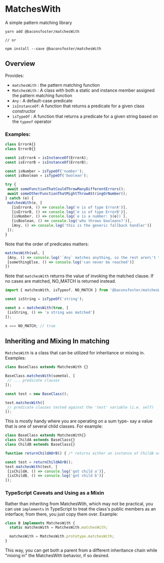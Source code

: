 # MatchesWith
A simple pattern matching library

```
yarn add @baconsfoster/matchesWith

// or

npm install --save @baconsfoster/matchesWith
```

## Overview

 Provides:

 * `matchesWith` : the pattern matching function
 * `MatchesWith` : A class with both a static and instance member assigned the pattern matching function
 * `Any`         : A default-case predicate
 * `isInstanceOf`: A function that returns a predicate for a given class constructor
 * `isTypeOf`    : A function that returns a predicate for a given string based on the `typeof` operator

 ### Examples:

 ```javascript
 class ErrorA{}
 class ErrorB{}

 const isErrorA = isInstanceOf(ErrorA);
 const isErrorB = isInstanceOf(ErrorB);

 const isNumber = isTypeOf('number');
 const isBoolean = isTypeOf('boolean');

try {
  await someFunctionThatCouldThrowManyDifferentErrors();
  await someOtherFunctionThatMightThrowAStringOrNumber();
} catch (e) {
  matchesWith(e, [
    [isErrorA, () => console.log('e is of type ErrorA')],
    [isErrorB, () => console.log('e is of type ErrorB')],
    [isNumber, () => console.log(`e is a number: ${e})`],
    [isBoolean, () => console.log('who throws booleans?')],
    [Any, () => console.log('this is the generic fallback handler')]
  ]);
}
 ```

 Note that the order of predicates matters:

 ```javascript
matchesWith(val, [
  [Any, () => console.log('`Any` matches anything, so the rest aren\'t tested')],
  [somethingElse, () => console.log('can never be reached')]
])
 ```

 Note that `matchesWith` returns the value of invoking the matched clause. If no cases are matched, NO_MATCH is returned instead.

 ```javascript
import { matchesWith, isTypeof, NO_MATCH } from '@baconsfoster/matchesWith';

const isString = isTypeOf('string');

const x = matchesWith(true, [
  [isString, () => 'a string was matched']
]);

x === NO_MATCH; // true
 ```

 ## Inheriting and Mixing In matching

 `MatchesWith` is a class that can be utilized for inheritance or mixing in. Examples:

 ```javascript
class BaseClass extends MatchesWith {}

BaseClass.matchesWith(someVal, [
  // ... predicate clauses
]);

const test = new BaseClass();

test.matchesWith([
  // predicate clauses tested against the 'test' variable (i.e. self)
]);
 ```

 This is mostly handy where you are operating on a sum type- say a value that is one of several child classes. For example:

 ```javascript
class BaseClass extends MatchesWith{}
class ChildA extends BaseClass{}
class ChildB extends BaseClass{}

function returnChildAOrB() { /* returns either an instance of ChildA or ChildB */}

const test = returnChildAOrB();
test.matchesWith(test, [
  [isChildA, () => console.log('got child a')],
  [isChildB, () => console.log('got child b')]
]);
 ```

### TypeScript Caveats and Using as a Mixin

Rather than inheriting from MatchesWith, which may not be practical, you can use `implements` in TypeScript
to treat the class's public members as an interface; from there, you just copy them over. Example:

```javascript
class B implements MatchesWith {
  static matchesWith = MatchesWith.matchesWith;

  matchesWith = MatchesWith.prototype.matchesWith;
}
```

This way, you can get both a parent from a different inheritance chain while "mixing in" the MatchesWith
behavior, if so desired.
